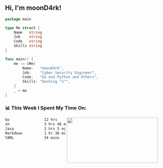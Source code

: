 <h2> Hi, I'm moonD4rk!</h2>

```go
package main

type Me struct {
	Name   string
	Job    string
	Code   string
	Skills string
}

func main() {
	me := &Me{
		Name:   "moonD4rk",
		Job:    "Cyber Security Engineer",
		Code:   "Go and Python and Others",
		Skills: "Hacking ^o^",
	}
	_ = me
}
```

<h3>📊 This Week I Spent My Time On:</h3>
<img align='right' src="https://github-readme-stats.vercel.app/api?username=moond4rk&show_icons=true&theme=radical", width="300" height="150">

<!--START_SECTION:waka-->

```txt
Go                12 hrs          ██████████████▒░░░░░░░░░░   56.77 %
sh                3 hrs 46 mins   ████▒░░░░░░░░░░░░░░░░░░░░   17.81 %
Java              2 hrs 5 mins    ██▒░░░░░░░░░░░░░░░░░░░░░░   09.86 %
Markdown          1 hr 38 mins    ██░░░░░░░░░░░░░░░░░░░░░░░   07.74 %
YAML              34 mins         ▓░░░░░░░░░░░░░░░░░░░░░░░░   02.70 %
```

<!--END_SECTION:waka-->

